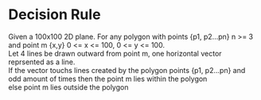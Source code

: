 #  Decision Rule  
Given a 100x100 2D plane. For any polygon with points {p1, p2...pn} n >= 3 and point m {x,y} 0 <= x <= 100, 0 <= y <= 100.  
Let 4 lines be drawn outward from point m, one horizontal vector reprsented as a line.  
If the vector touchs lines created by the polygon points {p1, p2...pn} and odd amount of times then the point m lies within the polygon  
else point m lies outside the polygon  
